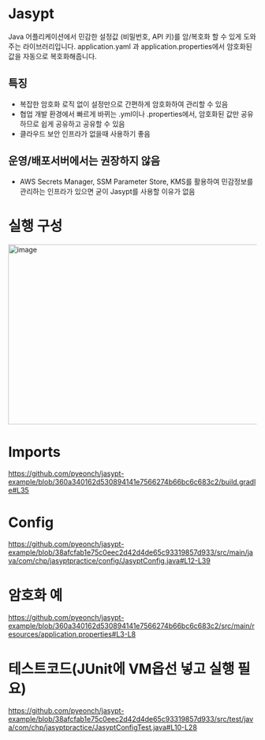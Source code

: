 # Jasypt
Java 어플리케이션에서 민감한 설정값 (비밀번호, API 키)를 암/복호화 할 수 있게 도와주는 라이브러리입니다.
application.yaml 과 application.properties에서 암호화된 값을 자동으로 복호화해줍니다.

## 특징
 * 복잡한 암호화 로직 없이 설정만으로 간편하게 암호화하여 관리할 수 있음
 * 협업 개발 환경에서 빠르게 바뀌는 .yml이나 .properties에서, 암호화된 값만 공유하므로 쉽게 공유하고 공유할 수 있음
 * 클라우드 보안 인프라가 없을때 사용하기 좋음

## 운영/배포서버에서는 권장하지 않음
 * AWS Secrets Manager, SSM Parameter Store, KMS를 활용하여 민감정보를 관리하는 인프라가 있으면 굳이 Jasypt를 사용할 이유가 없음

# 실행 구성
<img width="804" height="365" alt="image" src="https://github.com/user-attachments/assets/6f77b04a-a59c-41e1-a5fb-fcdfec88b431" />


# Imports
https://github.com/pyeonch/jasypt-example/blob/360a340162d530894141e7566274b66bc6c683c2/build.gradle#L35

# Config
https://github.com/pyeonch/jasypt-example/blob/38afcfab1e75c0eec2d42d4de65c93319857d933/src/main/java/com/chp/jasyptpractice/config/JasyptConfig.java#L12-L39

# 암호화 예
https://github.com/pyeonch/jasypt-example/blob/360a340162d530894141e7566274b66bc6c683c2/src/main/resources/application.properties#L3-L8

# 테스트코드(JUnit에 VM옵선 넣고 실행 필요)
https://github.com/pyeonch/jasypt-example/blob/38afcfab1e75c0eec2d42d4de65c93319857d933/src/test/java/com/chp/jasyptpractice/JasyptConfigTest.java#L10-L28
